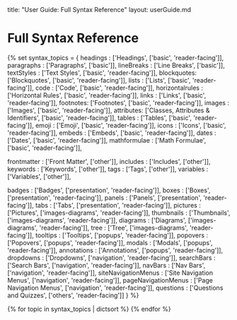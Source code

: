 <frontmatter>
  title: "User Guide: Full Syntax Reference"
  layout: userGuide.md
</frontmatter>

# Full Syntax Reference

{% set syntax_topics = {
  headings : ['Headings', ['basic', 'reader-facing']],
  paragraphs : ['Paragraphs', ['basic']],
  lineBreaks : ['Line Breaks', ['basic']],
  textStyles : ['Text Styles', ['basic', 'reader-facing']],
  blockquotes: ['Blockquotes', ['basic', 'reader-facing']],
  lists : ['Lists', ['basic', 'reader-facing']],
  code : ['Code', ['basic', 'reader-facing']],
  horizontalrules : ['Horizontal Rules', ['basic', 'reader-facing']],
  links : ['Links', ['basic', 'reader-facing']],
  footnotes: ['Footnotes', ['basic', 'reader-facing']],
  images : ['Images', ['basic', 'reader-facing']],
  attributes: ['Classes, Attributes & Identifiers', ['basic', 'reader-facing']],
  tables : ['Tables', ['basic', 'reader-facing']],
  emoji : ['Emoji', ['basic', 'reader-facing']],
  icons : ['Icons', ['basic', 'reader-facing']],
  embeds : ['Embeds', ['basic', 'reader-facing']],
  dates : ['Dates', ['basic', 'reader-facing']],
  mathformulae : ['Math Formulae', ['basic', 'reader-facing']],

  frontmatter : ['Front Matter', ['other']],
  includes : ['Includes', ['other']],
  keywords : ['Keywords', ['other']],
  tags : ['Tags', ['other']],
  variables : ['Variables', ['other']],

  badges : ['Badges', ['presentation', 'reader-facing']],
  boxes : ['Boxes', ['presentation', 'reader-facing']],
  panels : ['Panels', ['presentation', 'reader-facing']],
  tabs : ['Tabs', ['presentation', 'reader-facing']],
  pictures : ['Pictures', ['images-diagrams', 'reader-facing']],
  thumbnails : ['Thumbnails', ['images-diagrams', 'reader-facing']],
  diagrams : ['Diagrams', ['images-diagrams', 'reader-facing']],
  tree : ['Tree', ['images-diagrams', 'reader-facing']],
  tooltips : ['Tooltips', ['popups', 'reader-facing']],
  popovers : ['Popovers', ['popups', 'reader-facing']],
  modals : ['Modals', ['popups', 'reader-facing']],
  annotations : ['Annotations', ['popups', 'reader-facing']],
  dropdowns : ['Dropdowns', ['navigation', 'reader-facing']],
  searchBars : ['Search Bars', ['navigation', 'reader-facing']],
  navBars : ['Nav Bars', ['navigation', 'reader-facing']],
  siteNavigationMenus : ['Site Navigation Menus', ['navigation', 'reader-facing']],
  pageNavigationMenus : ['Page Navigation Menus', ['navigation', 'reader-facing']],
  questions : ['Questions and Quizzes', ['others', 'reader-facing']]
} %}

{% for topic in syntax_topics | dictsort %}
<panel type="seamless" header="###### **{{ topic[1][0] }}**">
  <include src="syntax/{{ topic[0] }}.md" />
</panel>
{% endfor %}
